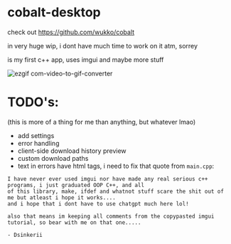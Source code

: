 # cobalt-desktop

check out https://github.com/wukko/cobalt

in very huge wip, i dont have much time to work on it atm, sorrey

is my first c++ app, uses imgui and maybe more stuff

![ezgif com-video-to-gif-converter](https://github.com/dsinkerii/cobalt-desktop/assets/104655906/005b38aa-84dc-4152-9427-ce26cf809972)

# TODO's: 
(this is more of a thing for me than anything, but whatever lmao)
- add settings
- error handling
- client-side download history preview
- custom download paths
- text in errors have html tags, i need to fix that
quote from `main.cpp`:

```
I have never ever used imgui nor have made any real serious c++ programs, i just graduated OOP C++, and all
of this library, make, ifdef and whatnot stuff scare the shit out of me but atleast i hope it works....
and i hope that i dont have to use chatgpt much here lol!

also that means im keeping all comments from the copypasted imgui tutorial, so bear with me on that one.....

- Dsinkerii
```
